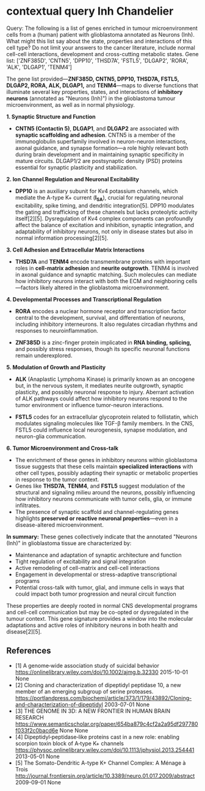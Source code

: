 # contextual query Inh Chandelier

Query: The following is a list of genes enriched in tumour microenvironment cells from a (human) patient with glioblastoma  annotated as Neurons (Inh).  What might this list say about the state, properties and interactions of this cell type?  Do not limit your answers to the cancer literature,  include normal cell-cell interactions, development and cross-cutting metabolic states.  Gene list: ['ZNF385D', 'CNTN5', 'DPP10', 'THSD7A', 'FSTL5', 'DLGAP2', 'RORA', 'ALK', 'DLGAP1', 'TENM4']

The gene list provided—**ZNF385D, CNTN5, DPP10, THSD7A, FSTL5, DLGAP2, RORA, ALK, DLGAP1,** and **TENM4**—maps to diverse functions that illuminate several key properties, states, and interactions of **inhibitory neurons** (annotated as "Neurons (Inh)") in the glioblastoma tumour microenvironment, as well as in normal physiology.

**1. Synaptic Structure and Function**
- **CNTN5 (Contactin 5)**, **DLGAP1**, and **DLGAP2** are associated with **synaptic scaffolding and adhesion**. CNTN5 is a member of the immunoglobulin superfamily involved in neuron-neuron interactions, axonal guidance, and synapse formation—a role highly relevant both during brain development and in maintaining synaptic specificity in mature circuits. DLGAP1/2 are postsynaptic density (PSD) proteins essential for synaptic plasticity and stabilization.

**2. Ion Channel Regulation and Neuronal Excitability**
- **DPP10** is an auxiliary subunit for Kv4 potassium channels, which mediate the A-type K+ current (**I<sub>SA</sub>**), crucial for regulating neuronal excitability, spike timing, and dendritic integration[5]. DPP10 modulates the gating and trafficking of these channels but lacks proteolytic activity itself[2][5]. Dysregulation of Kv4 complex components can profoundly affect the balance of excitation and inhibition, synaptic integration, and adaptability of inhibitory neurons, not only in disease states but also in normal information processing[2][5].

**3. Cell Adhesion and Extracellular Matrix Interactions**
- **THSD7A** and **TENM4** encode transmembrane proteins with important roles in **cell-matrix adhesion** and **neurite outgrowth**. TENM4 is involved in axonal guidance and synaptic matching. Such molecules can mediate how inhibitory neurons interact with both the ECM and neighboring cells—factors likely altered in the glioblastoma microenvironment.

**4. Developmental Processes and Transcriptional Regulation**
- **RORA** encodes a nuclear hormone receptor and transcription factor central to the development, survival, and differentiation of neurons, including inhibitory interneurons. It also regulates circadian rhythms and responses to neuroinflammation.

- **ZNF385D** is a zinc-finger protein implicated in **RNA binding, splicing,** and possibly stress responses, though its specific neuronal functions remain underexplored.

**5. Modulation of Growth and Plasticity**
- **ALK** (Anaplastic Lymphoma Kinase) is primarily known as an oncogene but, in the nervous system, it mediates neurite outgrowth, synaptic plasticity, and possibly neuronal response to injury. Aberrant activation of ALK pathways could affect how inhibitory neurons respond to the tumor environment or influence tumor-neuron interactions.

- **FSTL5** codes for an extracellular glycoprotein related to follistatin, which modulates signaling molecules like TGF-β family members. In the CNS, FSTL5 could influence local neurogenesis, synapse modulation, and neuron-glia communication.

**6. Tumor Microenvironment and Cross-talk**
- The enrichment of these genes in inhibitory neurons within glioblastoma tissue suggests that these cells maintain **specialized interactions** with other cell types, possibly adapting their synaptic or metabolic properties in response to the tumor context.
- Genes like **THSD7A**, **TENM4**, and **FSTL5** suggest modulation of the structural and signaling milieu around the neurons, possibly influencing how inhibitory neurons communicate with tumor cells, glia, or immune infiltrates.
- The presence of synaptic scaffold and channel-regulating genes highlights **preserved or reactive neuronal properties**—even in a disease-altered microenvironment.

**In summary:**
These genes collectively indicate that the annotated "Neurons (Inh)" in glioblastoma tissue are characterized by:
- Maintenance and adaptation of synaptic architecture and function
- Tight regulation of excitability and signal integration
- Active remodeling of cell-matrix and cell-cell interactions
- Engagement in developmental or stress-adaptive transcriptional programs
- Potential cross-talk with tumor, glial, and immune cells in ways that could impact both tumor progression and neural circuit function

These properties are deeply rooted in normal CNS developmental programs and cell-cell communication but may be co-opted or dysregulated in the tumour context. This gene signature provides a window into the molecular adaptations and active roles of inhibitory neurons in both health and disease[2][5].



## References

- [1] A genome‐wide association study of suicidal behavior https://onlinelibrary.wiley.com/doi/10.1002/ajmg.b.32330 2015-10-01 None
- [2] Cloning and characterization of dipeptidyl peptidase 10, a new member of an emerging subgroup of serine proteases. https://portlandpress.com/biochemj/article/373/1/179/43892/Cloning-and-characterization-of-dipeptidyl 2003-07-01 None
- [3] THE GENOME IN 3D: A NEW FRONTIER IN HUMAN BRAIN RESEARCH https://www.semanticscholar.org/paper/654ba879c4cf2a2a95df297780f033f2c0bacd6e None None
- [4] Dipeptidyl‐peptidase‐like proteins cast in a new role: enabling scorpion toxin block of A‐type K+ channels https://physoc.onlinelibrary.wiley.com/doi/10.1113/jphysiol.2013.254441 2013-05-01 None
- [5] The Somato-Dendritic A-type K+ Channel Complex: A Ménage à Trois http://journal.frontiersin.org/article/10.3389/neuro.01.017.2009/abstract 2009-09-01 None